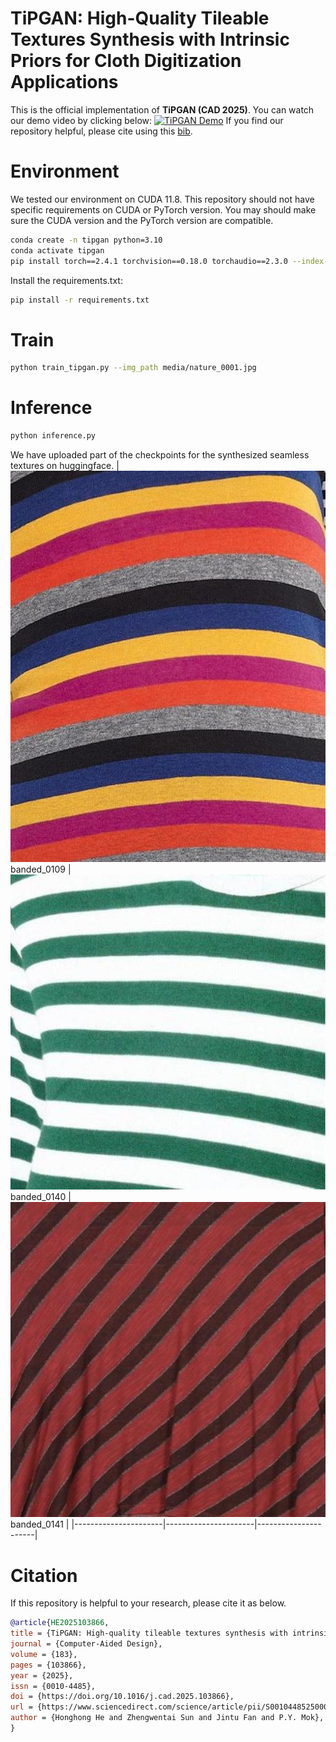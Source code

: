 # TiPGAN: High-Quality Tileable Textures Synthesis with Intrinsic Priors for Cloth Digitization Applications
This is the official implementation of **TiPGAN (CAD 2025)**. You can watch our demo video by clicking below:
[![TiPGAN Demo](https://github.com/user-attachments/assets/66a173c9-a8ad-4cf6-8762-b744e186eded)](https://youtu.be/Tyk7mGeElzg)
If you find our repository helpful, please cite using this [bib](#Citation).

# Environment

We tested our environment on CUDA 11.8. This repository should not have specific requirements on CUDA or PyTorch version. You may should make sure the CUDA version and the PyTorch version are compatible.

```bash
conda create -n tipgan python=3.10
conda activate tipgan
pip install torch==2.4.1 torchvision==0.18.0 torchaudio==2.3.0 --index-url https://download.pytorch.org/whl/cu118
```

Install the requirements.txt:

```bash
pip install -r requirements.txt
```

# Train

```bash
python train_tipgan.py --img_path media/nature_0001.jpg
```

# Inference
```bash
python inference.py
```
We have uploaded part of the checkpoints for the synthesized seamless textures on huggingface.
| ![](media/banded_0109.jpg)<br>banded_0109 | ![](media/banded_0140.jpg)<br>banded_0140 | ![](media/banded_0141.jpg)<br>banded_0141 |
|----------------------|----------------------|----------------------|


# Citation

If this repository is helpful to your research, please cite it as below.

```bibtex
@article{HE2025103866,
title = {TiPGAN: High-quality tileable textures synthesis with intrinsic priors for cloth digitization applications},
journal = {Computer-Aided Design},
volume = {183},
pages = {103866},
year = {2025},
issn = {0010-4485},
doi = {https://doi.org/10.1016/j.cad.2025.103866},
url = {https://www.sciencedirect.com/science/article/pii/S0010448525000284},
author = {Honghong He and Zhengwentai Sun and Jintu Fan and P.Y. Mok},
}

```
